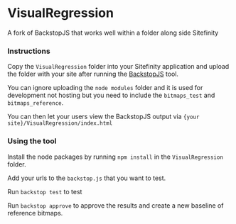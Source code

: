 # VisualRegression
A fork of BackstopJS that works well within a folder along side Sitefinity
### Instructions

Copy the `VisualRegression` folder into your Sitefinity application and upload the folder with your site after running the [BackstopJS](https://garris.github.io/BackstopJS/) tool.

You can ignore uploading the `node modules` folder and it is used for development not hosting but you need to include the `bitmaps_test` and `bitmaps_reference`.

You can then let your users view the BackstopJS output via `{your site}/VisualRegression/index.html`

### Using the tool

Install the node packages by running `npm install` in the `VisualRegression` folder.

Add your urls to the `backstop.js` that you want to test.

Run `backstop test` to test

Run `backstop approve` to approve the results and create a new baseline of reference bitmaps.

